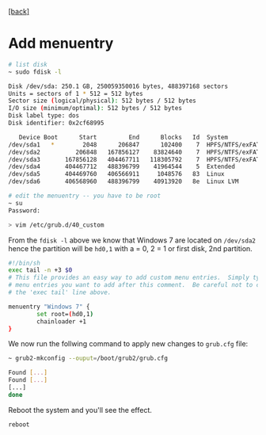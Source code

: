 [\[back\]](../)
# Add menuentry

```bash
# list disk
~ sudo fdisk -l

Disk /dev/sda: 250.1 GB, 250059350016 bytes, 488397168 sectors
Units = sectors of 1 * 512 = 512 bytes
Sector size (logical/physical): 512 bytes / 512 bytes
I/O size (minimum/optimal): 512 bytes / 512 bytes
Disk label type: dos
Disk identifier: 0x2cf68995

   Device Boot      Start         End      Blocks   Id  System
/dev/sda1   *        2048      206847      102400    7  HPFS/NTFS/exFAT
/dev/sda2          206848   167856127    83824640    7  HPFS/NTFS/exFAT
/dev/sda3       167856128   404467711   118305792    7  HPFS/NTFS/exFAT
/dev/sda4       404467712   488396799    41964544    5  Extended
/dev/sda5       404469760   406566911     1048576   83  Linux
/dev/sda6       406568960   488396799    40913920   8e  Linux LVM

# edit the menuentry -- you have to be root
~ su
Password: 

> vim /etc/grub.d/40_custom
```

From the `fdisk -l` above we know that Windows 7 are located on `/dev/sda2` hence the partition will be `hd0,1` with a = 0, 2 = 1 or first disk, 2nd partition. 

```bash
#!/bin/sh
exec tail -n +3 $0
# This file provides an easy way to add custom menu entries.  Simply type the
# menu entries you want to add after this comment.  Be careful not to change
# the 'exec tail' line above.

menuentry "Windows 7" {
        set root=(hd0,1)
        chainloader +1
}

```

We now run the follwing command to apply new changes to `grub.cfg` file:

```bash
~ grub2-mkconfig --ouput=/boot/grub2/grub.cfg

Found [...]
Found [...]
[...]
done
```

Reboot the system and you\'ll see the effect.

```bash
reboot
```
